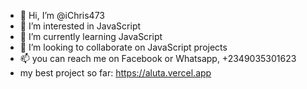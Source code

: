 - 👋 Hi, I’m @iChris473
- 👀 I’m interested in JavaScript 
- 🌱 I’m currently learning JavaScript
- 💞️ I’m looking to collaborate on JavaScript projects
- 📫 you can reach me on Facebook or Whatsapp, +2349035301623
- my best project so far: https://aluta.vercel.app

<!---
iChris473/iChris473 is a ✨ special ✨ repository because its `README.md` (this file) appears on your GitHub profile.
You can click the Preview link to take a look at your changes.
--->
